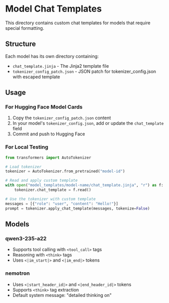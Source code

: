 # Model Chat Templates

This directory contains custom chat templates for models that require special formatting.

## Structure

Each model has its own directory containing:
- `chat_template.jinja` - The Jinja2 template file
- `tokenizer_config_patch.json` - JSON patch for tokenizer_config.json with escaped template

## Usage

### For Hugging Face Model Cards

1. Copy the `tokenizer_config_patch.json` content
2. In your model's `tokenizer_config.json`, add or update the `chat_template` field
3. Commit and push to Hugging Face

### For Local Testing

```python
from transformers import AutoTokenizer

# Load tokenizer
tokenizer = AutoTokenizer.from_pretrained("model-id")

# Read and apply custom template
with open("model_templates/model-name/chat_template.jinja", "r") as f:
    tokenizer.chat_template = f.read()

# Use the tokenizer with custom template
messages = [{"role": "user", "content": "Hello!"}]
prompt = tokenizer.apply_chat_template(messages, tokenize=False)
```

## Models

### qwen3-235-a22
- Supports tool calling with `<tool_call>` tags
- Reasoning with `<think>` tags
- Uses `<|im_start|>` and `<|im_end|>` tokens

### nemotron
- Uses `<|start_header_id|>` and `<|end_header_id|>` tokens
- Supports `<think>` tag extraction
- Default system message: "detailed thinking on"